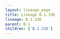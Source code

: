 ```yaml
---
layout: lineage_page
title: Lineage B.1.336
lineage: B.1.336
parent: B.1
children: ['B.1.336']
---
```

